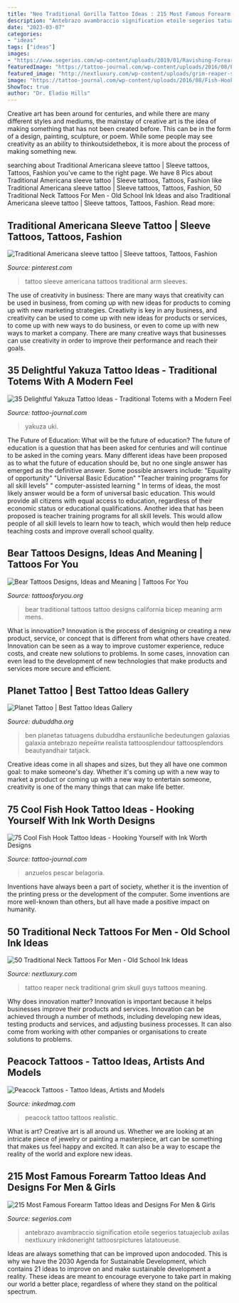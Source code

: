```yaml
---
title: "Neo Traditional Gorilla Tattoo Ideas : 215 Most Famous Forearm Tattoo Ideas And Designs For Men &amp; Girls"
description: "Antebrazo avambraccio signification etoile segerios tatuajeclub axilas nextluxury inkdoneright tattoosrpictures latatoueuse"
date: "2023-03-07"
categories:
- "ideas"
tags: ["ideas"]
images:
- "https://www.segerios.com/wp-content/uploads/2019/01/Ravishing-Forearm-Tattoo-3.jpg"
featuredImage: "https://tattoo-journal.com/wp-content/uploads/2016/08/Fish-Hook-Tattoo_-50.jpg"
featured_image: "http://nextluxury.com/wp-content/uploads/grim-reaper-skull-guys-traditional-neck-tattoo.jpg"
image: "https://tattoo-journal.com/wp-content/uploads/2016/08/Fish-Hook-Tattoo_-50.jpg"
ShowToc: true
author: "Dr. Eladio Hills"
---
```



Creative art has been around for centuries, and while there are many different styles and mediums, the mainstay of creative art is the idea of making something that has not been created before. This can be in the form of a design, painting, sculpture, or poem. While some people may see creativity as an ability to thinkoutsidethebox, it is more about the process of making something new.

	

		
searching about Traditional Americana sleeve tattoo | Sleeve tattoos, Tattoos, Fashion you've came to the right page. We have 8 Pics about Traditional Americana sleeve tattoo | Sleeve tattoos, Tattoos, Fashion like Traditional Americana sleeve tattoo | Sleeve tattoos, Tattoos, Fashion, 50 Traditional Neck Tattoos For Men - Old School Ink Ideas and also Traditional Americana sleeve tattoo | Sleeve tattoos, Tattoos, Fashion. Read more:
		
    
## Traditional Americana Sleeve Tattoo | Sleeve Tattoos, Tattoos, Fashion

<img loading=lazy src="https://i.pinimg.com/736x/6c/80/ae/6c80aed7717af1e2d47e3702398fd0b8.jpg" onerror="this.onerror=null;this.src='https://tse2.mm.bing.net/th?id=OIP.dNWVrRzKtbDagmVNt89cPgHaGO&amp;pid=15.1';" alt="Traditional Americana sleeve tattoo | Sleeve tattoos, Tattoos, Fashion">

_Source: pinterest.com_

>tattoo sleeve americana tattoos traditional arm sleeves. 

	

The use of creativity in business: There are many ways that creativity can be used in business, from coming up with new ideas for products to coming up with new marketing strategies.
Creativity is key in any business, and creativity can be used to come up with new ideas for products or services, to come up with new ways to do business, or even to come up with new ways to market a company. There are many creative ways that businesses can use creativity in order to improve their performance and reach their goals.

    
## 35 Delightful Yakuza Tattoo Ideas - Traditional Totems With A Modern Feel

<img loading=lazy src="https://tattoo-journal.com/wp-content/uploads/2016/09/Yakuza-Tattoo_-1.jpg" onerror="this.onerror=null;this.src='https://tse2.mm.bing.net/th?id=OIP.JSw4HruGF7rJCt8r50bQVwHaJQ&amp;pid=15.1';" alt="35 Delightful Yakuza Tattoo Ideas - Traditional Totems with a Modern Feel">

_Source: tattoo-journal.com_

>yakuza uki. 

	

The Future of Education: What will be the future of education?
The future of education is a question that has been asked for centuries and will continue to be asked in the coming years. Many different ideas have been proposed as to what the future of education should be, but no one single answer has emerged as the definitive answer. Some possible answers include: 
"Equality of opportunity" 
"Universal Basic Education" 
"Teacher training programs for all skill levels" 
" computer-assisted learning "
In terms of ideas, the most likely answer would be a form of universal basic education. This would provide all citizens with equal access to education, regardless of their economic status or educational qualifications. Another idea that has been proposed is teacher training programs for all skill levels. This would allow people of all skill levels to learn how to teach, which would then help reduce teaching costs and improve overall school quality.

    
## Bear Tattoos Designs, Ideas And Meaning | Tattoos For You

<img loading=lazy src="http://www.tattoosforyou.org/wp-content/uploads/2013/10/Traditional-Bear-Tattoo.jpg" onerror="this.onerror=null;this.src='https://tse3.mm.bing.net/th?id=OIP.hl8VJkONd_8pVCxGbOxpuQHaLG&amp;pid=15.1';" alt="Bear Tattoos Designs, Ideas and Meaning | Tattoos For You">

_Source: tattoosforyou.org_

>bear traditional tattoos tattoo designs california bicep meaning arm mens. 

	

What is innovation?
Innovation is the process of designing or creating a new product, service, or concept that is different from what others have created. Innovation can be seen as a way to improve customer experience, reduce costs, and create new solutions to problems. In some cases, innovation can even lead to the development of new technologies that make products and services more secure and efficient.

    
## Planet Tattoo | Best Tattoo Ideas Gallery

<img loading=lazy src="http://www.dubuddha.org/wp-content/uploads/2017/10/Planet-Tattoo-by-Ben-Klishevskiy.jpg" onerror="this.onerror=null;this.src='https://tse2.mm.bing.net/th?id=OIP.kYrrAit9cWbJnlt4N0do_QHaJQ&amp;pid=15.1';" alt="Planet Tattoo | Best Tattoo Ideas Gallery">

_Source: dubuddha.org_

>ben planetas tatuagens dubuddha erstaunliche bedeutungen galaxias galaxia antebrazo перейти realista tattoosplendour tattoosplendors beautyandhair tatjack. 

	

Creative ideas come in all shapes and sizes, but they all have one common goal: to make someone's day. Whether it's coming up with a new way to market a product or coming up with a new way to entertain someone, creativity is one of the many things that can make life better.

    
## 75 Cool Fish Hook Tattoo Ideas - Hooking Yourself With Ink Worth Designs

<img loading=lazy src="https://tattoo-journal.com/wp-content/uploads/2016/08/Fish-Hook-Tattoo_-50.jpg" onerror="this.onerror=null;this.src='https://tse4.mm.bing.net/th?id=OIP.8bWQCjL7ISYeez50YHUjgAHaHa&amp;pid=15.1';" alt="75 Cool Fish Hook Tattoo Ideas - Hooking Yourself with Ink Worth Designs">

_Source: tattoo-journal.com_

>anzuelos pescar belagoria. 

	

Inventions have always been a part of society, whether it is the invention of the printing press or the development of the computer. Some inventions are more well-known than others, but all have made a positive impact on humanity.

    
## 50 Traditional Neck Tattoos For Men - Old School Ink Ideas

<img loading=lazy src="http://nextluxury.com/wp-content/uploads/grim-reaper-skull-guys-traditional-neck-tattoo.jpg" onerror="this.onerror=null;this.src='https://tse3.mm.bing.net/th?id=OIP.b78omwqMJQJFwk8j-tQrGQHaJ4&amp;pid=15.1';" alt="50 Traditional Neck Tattoos For Men - Old School Ink Ideas">

_Source: nextluxury.com_

>tattoo reaper neck traditional grim skull guys tattoos meaning. 

	

Why does innovation matter?
Innovation is important because it helps businesses improve their products and services. Innovation can be achieved through a number of methods, including developing new ideas, testing products and services, and adjusting business processes. It can also come from working with other companies or organisations to create solutions to problems.

    
## Peacock Tattoos - Tattoo Ideas, Artists And Models

<img loading=lazy src="https://www.inkedmag.com/.image/t_share/MTU5MDMyNjgzMjM4Nzk0OTAx/realistic.jpg" onerror="this.onerror=null;this.src='https://tse4.mm.bing.net/th?id=OIP.Zanh9FNDdDwvGsitJHVSNwHaKm&amp;pid=15.1';" alt="Peacock Tattoos - Tattoo Ideas, Artists and Models">

_Source: inkedmag.com_

>peacock tattoo tattoos realistic. 

	

What is art?
Creative art is all around us. Whether we are looking at an intricate piece of jewelry or painting a masterpiece, art can be something that makes us feel happy and excited. It can also be a way to escape the reality of the world and explore new ideas.

    
## 215 Most Famous Forearm Tattoo Ideas And Designs For Men &amp; Girls

<img loading=lazy src="https://www.segerios.com/wp-content/uploads/2019/01/Ravishing-Forearm-Tattoo-3.jpg" onerror="this.onerror=null;this.src='https://tse4.mm.bing.net/th?id=OIP.D-L0_RE9PDSfWVUAVZ9KWQAAAA&amp;pid=15.1';" alt="215 Most Famous Forearm Tattoo Ideas and Designs For Men &amp; Girls">

_Source: segerios.com_

>antebrazo avambraccio signification etoile segerios tatuajeclub axilas nextluxury inkdoneright tattoosrpictures latatoueuse. 

	

Ideas are always something that can be improved upon andocoded. This is why we have the 2030 Agenda for Sustainable Development, which contains 21 ideas to improve on and make sustainable development a reality. These ideas are meant to encourage everyone to take part in making our world a better place, regardless of where they stand on the political spectrum.

